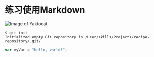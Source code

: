 # 练习使用Markdown
![Image of Yaktocat](https://octodex.github.com/images/yaktocat.png)
```
$ git init
Initialized empty Git repository in /User/skills/Projects/recipe-repository/.git/
```
```javascript
var myVar = "hello, world!";
```
